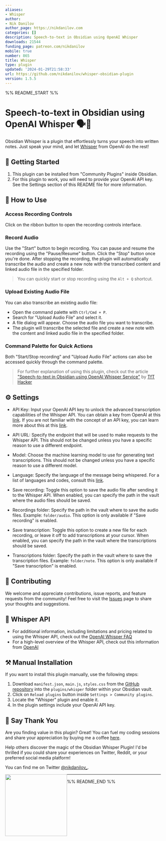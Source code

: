 ```yaml
---
aliases:
- Whisper
author:
- Nik Danilov
author_page: https://nikdanilov.com
categories: []
description: Speech-to-text in Obsidian using OpenAI Whisper
downloads: 21544
funding_page: patreon.com/nikdanilov
mobile: true
number: 865
title: Whisper
type: plugin
updated: '2024-01-29T21:58:33'
url: https://github.com/nikdanilov/whisper-obsidian-plugin
version: 1.5.5
---
```


%% README_START %%

# Speech-to-text in Obsidian using OpenAI Whisper 🗣️📝

Obsidian Whisper is a plugin that effortlessly turns your speech into written notes. Just speak your mind, and let [Whisper](https://openai.com/research/whisper) from OpenAI do the rest!

## 🚀 Getting Started

1. This plugin can be installed from "Community Plugins" inside Obsidian.
2. For this plugin to work, you will need to provide your OpenAI API key. See the Settings section of this README file for more information.

## 🎯 How to Use

### Access Recording Controls

Click on the ribbon button to open the recording controls interface.

### Record Audio

Use the "Start" button to begin recording. You can pause and resume the recording using the "Pause/Resume" button. Click the "Stop" button once you're done. After stopping the recording, the plugin will automatically transcribe the audio and create a new note with the transcribed content and linked audio file in the specified folder.

> You can quickly start or stop recording using the `Alt + Q` shortcut.

### Upload Existing Audio File

You can also transcribe an existing audio file:

-   Open the command palette with `Ctrl/Cmd + P`.
-   Search for "Upload Audio File" and select it.
-   A file dialog will appear. Choose the audio file you want to transcribe.
-   The plugin will transcribe the selected file and create a new note with the content and linked audio file in the specified folder.

### Command Palette for Quick Actions

Both "Start/Stop recording" and "Upload Audio File" actions can also be accessed quickly through the command palette.

> For further explanation of using this plugin, check out the article ["Speech-to-text in Obsidian using OpenAI Whisper Service"](https://tfthacker.medium.com/speech-to-text-in-obsidian-using-openai-whisper-service-7b2843bf8d64) by [TfT Hacker](https://twitter.com/tfthacker)

## ⚙️ Settings

-   API Key: Input your OpenAI API key to unlock the advanced transcription capabilities of the Whisper API. You can obtain a key from OpenAI at this [link](https://platform.openai.com/overview). If you are not familiar with the concept of an API key, you can learn more about this at this [link](https://tfthacker.medium.com/how-to-get-your-own-api-key-for-using-openai-chatgpt-in-obsidian-41b7dd71f8d3).

-   API URL: Specify the endpoint that will be used to make requests to the Whisper API. This should not be changed unless you have a specific reason to use a different endpoint.

-   Model: Choose the machine learning model to use for generating text transcriptions. This should not be changed unless you have a specific reason to use a different model.

-   Language: Specify the language of the message being whispered. For a list of languages and codes, consult this [link](https://github.com/openai/whisper/blob/main/whisper/tokenizer.py).

-   Save recording: Toggle this option to save the audio file after sending it to the Whisper API. When enabled, you can specify the path in the vault where the audio files should be saved.

-   Recordings folder: Specify the path in the vault where to save the audio files. Example: `folder/audio`. This option is only available if "Save recording" is enabled.

-   Save transcription: Toggle this option to create a new file for each recording, or leave it off to add transcriptions at your cursor. When enabled, you can specify the path in the vault where the transcriptions should be saved.

-   Transcriptions folder: Specify the path in the vault where to save the transcription files. Example: `folder/note`. This option is only available if "Save transcription" is enabled.

## 🤝 Contributing

We welcome and appreciate contributions, issue reports, and feature requests from the community! Feel free to visit the [Issues](https://github.com/nikdanilov/whisper-obsidian-plugin/issues) page to share your thoughts and suggestions.

## 💬 Whisper API

-   For additional information, including limitations and pricing related to using the Whisper API, check out the [OpenAI Whisper FAQ](https://help.openai.com/en/articles/7031512-whisper-api-faq)
-   For a high-level overview of the Whisper API, check out this information from [OpenAI](https://openai.com/research/whisper)

## ⚒️ Manual Installation

If you want to install this plugin manually, use the following steps:

1. Download `manifest.json`, `main.js`, `styles.css` from the [GitHub repository](https://github.com/nikdanilov/whisper-obsidian-plugin/releases) into the `plugins/whisper` folder within your Obsidian vault.
2. Click on `Reload plugins` button inside `Settings > Community plugins`.
3. Locate the "Whisper" plugin and enable it.
4. In the plugin settings include your OpenAI API key.

## 🤩 Say Thank You

Are you finding value in this plugin? Great! You can fuel my coding sessions and share your appreciation by buying me a coffee [here](https://ko-fi.com/nikdanilov).

Help others discover the magic of the Obsidian Whisper Plugin! I'd be thrilled if you could share your experiences on Twitter, Reddit, or your preferred social media platform!

You can find me on Twitter [@nikdanilov\_](https://twitter.com/nikdanilov_).

[<img style="float:left" src="https://user-images.githubusercontent.com/14358394/115450238-f39e8100-a21b-11eb-89d0-fa4b82cdbce8.png" width="200">](https://ko-fi.com/nikdanilov)

---


%% README_END %%